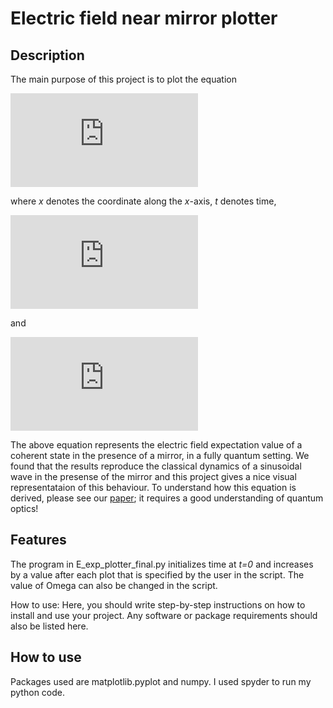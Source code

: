 # Electric field near mirror plotter

## Description
The main purpose of this project is to plot the equation 

![first equation](https://latex.codecogs.com/gif.latex?y%28x%2Ct%29%3D%5Ccos%5Cleft%28%5Cint_0%5Et%5COmega%28x-ct%27%29%7B%5Crm%20d%7Dt%27%5Cright%29%5Ccos%28x_t%29&plus;%5Csin%5Cleft%28%5Cint_0%5Et%5COmega%28x&plus;ct%27%29%7B%5Crm%20d%7Dt%27%5Cright%29%5Ccos%5Cleft%28x_%7B-t%7D%5Cright%29) 

where *x* denotes the coordinate along the *x*-axis, *t* denotes time,

![second equation](https://latex.codecogs.com/gif.latex?%5COmega%28x%29%3D%20%5Cbegin%7Bcases%7D%20%5Cfrac%7B%5Cpi%7D%7B2%7D%20%26%20%7B%5Crm%20if%7D%20-%5Cfrac%7B1%7D%7B2%7D%5Cleq%20x%5Cleq%20%5Cfrac%7B1%7D%7B2%7D%2C%20%5C%5C%200%20%26%20%7B%5Crm%20otherwise%7D.%20%5Cend%7Bcases%7D)

and

![third equation](https://latex.codecogs.com/gif.latex?x_t%3Dx-ct%5C%2C%2C%5C%2C%5C%2Cx_%7B-t%7D%3Dx&plus;ct%5C%2C.)

The above equation represents the electric field expectation value of a coherent state in the presence of a mirror, in a fully quantum setting. We found that the results reproduce the classical dynamics of a sinusoidal wave in the presense of the mirror and this project gives a nice visual representataion of this behaviour.
To understand how this equation is derived, please see our [paper](https://www.tandfonline.com/doi/full/10.1080/09500340.2021.1936241); it requires a good understanding of quantum optics!

## Features
The program in E_exp_plotter_final.py initializes time at *t=0* and increases by a value after each plot that is specified by the user in the script. The value of Omega can also be changed in the script.

How to use: Here, you should write step-by-step instructions on how to install and use your project. 
Any software or package requirements should also be listed here.
## How to use
Packages used are matplotlib.pyplot and numpy. I used spyder to run my python code.


